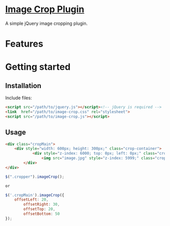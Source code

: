 # [Image Crop Plugin](http://github.com/mrazvan92/image-crop-plugin)

A simple jQuery image cropping plugin.

# Features


# Getting started

## Installation

Include files:

```html
<script src="/path/to/jquery.js"></script><!-- jQuery is required -->
<link  href="/path/to/image-crop.css" rel="stylesheet">
<script src="/path/to/image-crop.js"></script>
```

## Usage

```html
<div class="cropMain">
	<div style="width: 600px; height: 300px;" class="crop-container">
        	<div style="z-index: 6000; top: 0px; left: 0px;" class="crop-overlay"></div>
                <img src="image.jpg" style="z-index: 5999;" class="crop-img">
        </div>
</div>
```

```javascript
$(".cropper").imageCrop();

or

$('.cropMain').imageCrop({
	offsetLeft: 20,
        offsetRight: 30,
        offsetTop: 20,
        offsetBottom: 50
});

```

